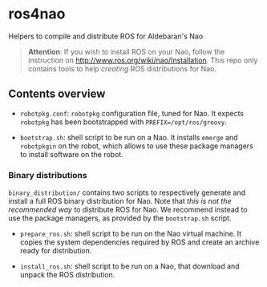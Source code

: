 ros4nao
=======

Helpers to compile and distribute ROS for Aldebaran's Nao

> **Attention**:
> If you wish to install ROS on your Nao, follow the instruction on
> <http://www.ros.org/wiki/nao/Installation>. This repo only contains tools
> to help *creating* ROS distributions for Nao.

Contents overview
-----------------

- `robotpkg.conf`: `robotpkg` configuration file, tuned for Nao. It expects
  `robotpkg` has been bootstrapped with `PREFIX=/opt/ros/groovy`.

- `bootstrap.sh`: shell script to be run on a Nao. It installs `emerge` and
  `robotpkgin` on the robot, which allows to use these package managers to
  install software on the robot.

### Binary distributions

`binary_distribution/` contains two scripts to respectively generate and
install a full ROS binary distribution for Nao. Note that *this is not the
recommended way* to distribute ROS for Nao. We recommend instead to use the
package managers, as provided by the `bootstrap.sh` script.

- `prepare_ros.sh`: shell script to be run on the Nao virtual machine. It
  copies the system dependencies required by ROS and create an archive ready
  for distribution.

- `install_ros.sh`: shell script to be run on a Nao, that download and unpack
  the ROS distribution.

